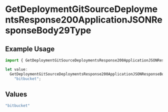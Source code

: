 # GetDeploymentGitSourceDeploymentsResponse200ApplicationJSONResponseBody29Type

## Example Usage

```typescript
import { GetDeploymentGitSourceDeploymentsResponse200ApplicationJSONResponseBody29Type } from "@vercel/sdk/models/operations";

let value:
  GetDeploymentGitSourceDeploymentsResponse200ApplicationJSONResponseBody29Type =
    "bitbucket";
```

## Values

```typescript
"bitbucket"
```